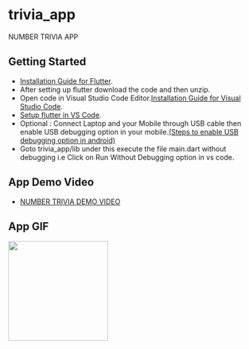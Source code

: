 # trivia_app

NUMBER TRIVIA APP

## Getting Started


* [Installation Guide for Flutter](https://flutter.dev/docs/get-started/install).
* After setting up flutter download the code and then unzip.
* Open code in  Visual Studio Code Editor.[Installation Guide for Visual Studio Code](https://code.visualstudio.com/docs).
* [Setup flutter in VS Code](https://docs.flutter.dev/development/tools/vs-code).
* Optional : Connect Laptop and your Mobile through USB cable then enable USB debugging option in your mobile.[(Steps to enable USB debugging option in android)](https://www.youtube.com/results?search_query=enable+debugging+mode+android)
* Goto trivia_app/lib under this execute the file main.dart without debugging i.e Click on Run Without Debugging option in vs code.

## App Demo Video

* [NUMBER TRIVIA DEMO VIDEO](images/Demo_video.mp4)

## App GIF
<p> <img src="images/Demo.gif" width="200">

